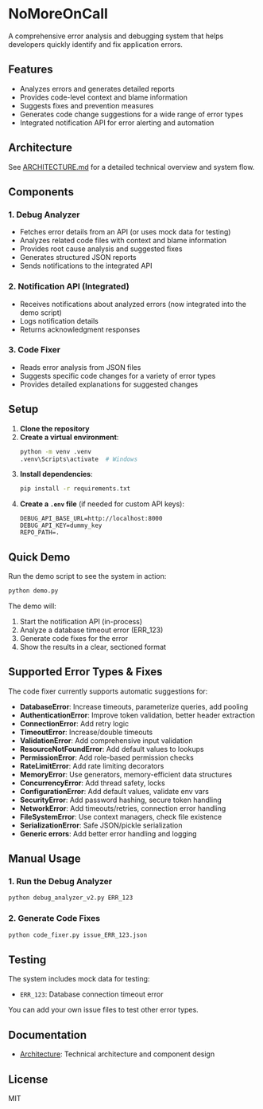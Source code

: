 # NoMoreOnCall

A comprehensive error analysis and debugging system that helps developers quickly identify and fix application errors.

## Features
- Analyzes errors and generates detailed reports
- Provides code-level context and blame information
- Suggests fixes and prevention measures
- Generates code change suggestions for a wide range of error types
- Integrated notification API for error alerting and automation

## Architecture
See [ARCHITECTURE.md](ARCHITECTURE.md) for a detailed technical overview and system flow.

## Components

### 1. Debug Analyzer
- Fetches error details from an API (or uses mock data for testing)
- Analyzes related code files with context and blame information
- Provides root cause analysis and suggested fixes
- Generates structured JSON reports
- Sends notifications to the integrated API

### 2. Notification API (Integrated)
- Receives notifications about analyzed errors (now integrated into the demo script)
- Logs notification details
- Returns acknowledgment responses

### 3. Code Fixer
- Reads error analysis from JSON files
- Suggests specific code changes for a variety of error types
- Provides detailed explanations for suggested changes

## Setup
1. **Clone the repository**
2. **Create a virtual environment**:
   ```sh
   python -m venv .venv
   .venv\Scripts\activate  # Windows
   ```
3. **Install dependencies**:
   ```sh
   pip install -r requirements.txt
   ```
4. **Create a `.env` file** (if needed for custom API keys):
   ```env
   DEBUG_API_BASE_URL=http://localhost:8000
   DEBUG_API_KEY=dummy_key
   REPO_PATH=.
   ```

## Quick Demo
Run the demo script to see the system in action:
```sh
python demo.py
```

The demo will:
1. Start the notification API (in-process)
2. Analyze a database timeout error (ERR_123)
3. Generate code fixes for the error
4. Show the results in a clear, sectioned format

## Supported Error Types & Fixes
The code fixer currently supports automatic suggestions for:
- **DatabaseError**: Increase timeouts, parameterize queries, add pooling
- **AuthenticationError**: Improve token validation, better header extraction
- **ConnectionError**: Add retry logic
- **TimeoutError**: Increase/double timeouts
- **ValidationError**: Add comprehensive input validation
- **ResourceNotFoundError**: Add default values to lookups
- **PermissionError**: Add role-based permission checks
- **RateLimitError**: Add rate limiting decorators
- **MemoryError**: Use generators, memory-efficient data structures
- **ConcurrencyError**: Add thread safety, locks
- **ConfigurationError**: Add default values, validate env vars
- **SecurityError**: Add password hashing, secure token handling
- **NetworkError**: Add timeouts/retries, connection error handling
- **FileSystemError**: Use context managers, check file existence
- **SerializationError**: Safe JSON/pickle serialization
- **Generic errors**: Add better error handling and logging

## Manual Usage

### 1. Run the Debug Analyzer
```sh
python debug_analyzer_v2.py ERR_123
```

### 2. Generate Code Fixes
```sh
python code_fixer.py issue_ERR_123.json
```

## Testing
The system includes mock data for testing:
- `ERR_123`: Database connection timeout error

You can add your own issue files to test other error types.

## Documentation
- [Architecture](ARCHITECTURE.md): Technical architecture and component design

## License
MIT
